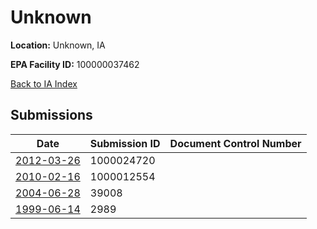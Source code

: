 # Unknown

**Location:** Unknown, IA

**EPA Facility ID:** 100000037462

[Back to IA Index](../../index.md)

## Submissions

| Date | Submission ID | Document Control Number |
|------|--------------|-------------------------|
| [2012-03-26](submissions/1000024720.md) | 1000024720 |  |
| [2010-02-16](submissions/1000012554.md) | 1000012554 |  |
| [2004-06-28](submissions/39008.md) | 39008 |  |
| [1999-06-14](submissions/2989.md) | 2989 |  |
